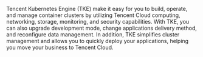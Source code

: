 Tencent Kubernetes Engine (TKE) make it easy for you to build, operate, and manage container clusters by utilizing Tencent Cloud computing, networking, storage, monitoring, and security capabilities. With TKE, you can also upgrade development mode, change applications delivery method, and reconfigure data management. In addition, TKE simplifies cluster management and allows you to quickly deploy your applications, helping you move your business to Tencent Cloud.

